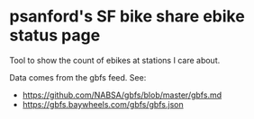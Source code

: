 psanford's SF bike share ebike status page
==========================================

Tool to show the count of ebikes at stations I care about.

Data comes from the gbfs feed. See:

- https://github.com/NABSA/gbfs/blob/master/gbfs.md
- https://gbfs.baywheels.com/gbfs/gbfs.json
